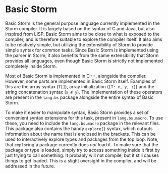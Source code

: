 Basic Storm
============

Basic Storm is the general purpose language currently implemented in the Storm compiler. It is
largely based on the syntax of C and Java, but also inspired from LISP. Basic Storm aims to be close
to what is exposed to the compiler, and is therefore suitable to explore the compiler itself. It
also aims to be relatively simple, but utilizing the extensibility of Storm to provide simple syntax
for common tasks. Since Basic Storm is implemented using the parser in Storm, it also benefits from
the same extensibility that Storm provides all languages, even though Basic Storm is strictly not
implemented completely inside Storm.

Most of Basic Storm is implemented in C++, alongside the compiler. However, some parts are
implemented in Basic Storm itself. Examples of this are the array syntax (`T[]`), array
initialization (`[T: x, y, z]`) and the string concatenation syntax (`x # y`). The implementation of
these operators are present in the `lang.bs` package alongside the entire syntax of Basic Storm.

To make it easier to manipulate syntax, Basic Storm provides a set of convenient syntax extensions
for this task, present in `lang.bs.macro`. To use these, you need to include the `lang.bs.macro`
package in the relevant files. This package also contains the handy `explore{}` syntax, which
outputs information about the name that is enclosed in the brackets. This can be used to
interactively explore types and packages from the top loop. Note, that `explor`ing a package
currently does _not_ load it. To make sure that the package or type is loaded, simply try to access
something inside it first by just trying to call something. It probably will not compile, but it
still causes things to get loaded. This is a slight oversight in the compiler, and will be addressed
in the future.
